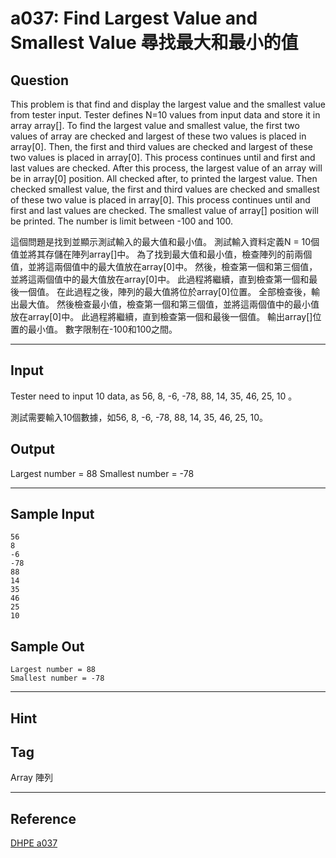 # a037: Find Largest Value and Smallest Value 尋找最大和最小的值

## Question
This problem is that find and display the largest value and the smallest value from tester input.
Tester defines N=10 values from input data and store it in array array[]. To find the largest value and smallest value, the first two values of array are checked and largest of these two values is placed in array[0].
Then, the first and third values are checked and largest of these two values is placed in array[0]. This process continues until and first and last values are checked. After this process, the largest value of an array will be in array[0] position. All checked after, to printed the largest value.
Then checked smallest value, the first and third values are checked and smallest of these two value is placed in array[0]. This process continues until and first and last values are checked. The smallest value of array[] position will be printed.
The number is limit between -100 and 100.

這個問題是找到並顯示測試輸入的最大值和最小值。
測試輸入資料定義N = 10個值並將其存儲在陣列array[]中。 為了找到最大值和最小值，檢查陣列的前兩個值，並將這兩個值中的最大值放在array[0]中。
然後，檢查第一個和第三個值，並將這兩個值中的最大值放在array[0]中。 此過程將繼續，直到檢查第一個和最後一個值。 在此過程之後，陣列的最大值將位於array[0]位置。 全部檢查後，輸出最大值。
然後檢查最小值，檢查第一個和第三個值，並將這兩個值中的最小值放在array[0]中。 此過程將繼續，直到檢查第一個和最後一個值。 輸出array[]位置的最小值。
數字限制在-100和100之間。

---

## Input
Tester need to input 10 data, as 56, 8, -6, -78, 88, 14, 35, 46, 25, 10 。

測試需要輸入10個數據，如56, 8, -6, -78, 88, 14, 35, 46, 25, 10。

## Output
Largest number = 88
Smallest number = -78

---

## Sample Input
```
56 
8 
-6 
-78 
88 
14 
35 
46 
25 
10
```

## Sample Out
```
Largest number = 88 
Smallest number = -78
```

---

## Hint

## Tag
Array 陣列

---
## Reference
[DHPE a037](http://134.208.12.72/ShowProblem?problemid=a037)